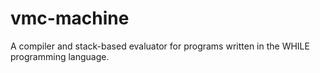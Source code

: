 # vmc-machine
A compiler and stack-based evaluator for programs written in the WHILE programming language. 
